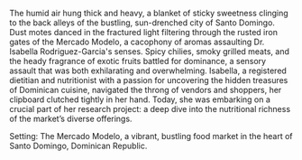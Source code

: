 The humid air hung thick and heavy, a blanket of sticky sweetness clinging to the back alleys of the bustling, sun-drenched city of Santo Domingo.  Dust motes danced in the fractured light filtering through the rusted iron gates of the Mercado Modelo, a cacophony of aromas assaulting Dr. Isabella Rodriguez-Garcia's senses.  Spicy chilies, smoky grilled meats, and the heady fragrance of exotic fruits battled for dominance, a sensory assault that was both exhilarating and overwhelming. Isabella, a registered dietitian and nutritionist with a passion for uncovering the hidden treasures of Dominican cuisine, navigated the throng of vendors and shoppers, her clipboard clutched tightly in her hand.  Today, she was embarking on a crucial part of her research project: a deep dive into the nutritional richness of the market’s diverse offerings.


Setting:  The Mercado Modelo, a vibrant, bustling food market in the heart of Santo Domingo, Dominican Republic.
